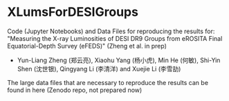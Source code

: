# XLumsForDESIGroups

Code (Jupyter Notebooks) and Data Files for reproducing the results for: "Measuring the X-ray Luminosities of DESI DR9 Groups from eROSITA Final Equatorial-Depth Survey (eFEDS)" (Zheng et al. in prep)

- Yun-Liang Zheng (郑云亮), Xiaohu Yang (杨小虎), Min He (何敏), Shi-Yin Shen (沈世银), Qingyang Li (李清洋) and Xuejie Li (李雪劼)

The large data files that are necessary to reproduce the results can be found in here (Zenodo repo, not prepared now)
